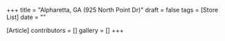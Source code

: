 +++
title = "Alpharetta, GA (925 North Point Dr)"
draft = false
tags = [Store List]
date = ""

[Article]
contributors = []
gallery = []
+++